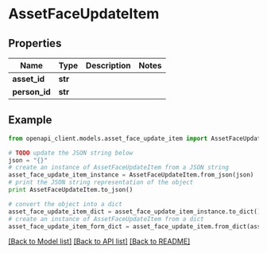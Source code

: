 # AssetFaceUpdateItem


## Properties
Name | Type | Description | Notes
------------ | ------------- | ------------- | -------------
**asset_id** | **str** |  | 
**person_id** | **str** |  | 

## Example

```python
from openapi_client.models.asset_face_update_item import AssetFaceUpdateItem

# TODO update the JSON string below
json = "{}"
# create an instance of AssetFaceUpdateItem from a JSON string
asset_face_update_item_instance = AssetFaceUpdateItem.from_json(json)
# print the JSON string representation of the object
print AssetFaceUpdateItem.to_json()

# convert the object into a dict
asset_face_update_item_dict = asset_face_update_item_instance.to_dict()
# create an instance of AssetFaceUpdateItem from a dict
asset_face_update_item_form_dict = asset_face_update_item.from_dict(asset_face_update_item_dict)
```
[[Back to Model list]](../README.md#documentation-for-models) [[Back to API list]](../README.md#documentation-for-api-endpoints) [[Back to README]](../README.md)


